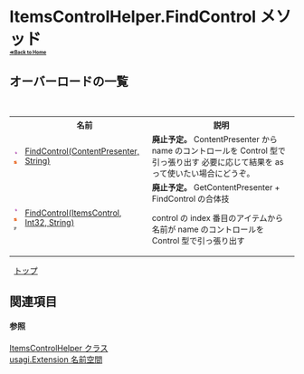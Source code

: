 # ItemsControlHelper.FindControl メソッド <div style="font-size:30%"><a href="https://github.com/usagi/usagi.cs/blob/master/docs/Home.md">≪Back to Home</a></div> 


## オーバーロードの一覧
&nbsp;<table><tr><th></th><th>名前</th><th>説明</th></tr><tr><td>![Public メソッド](media/pubmethod.gif "Public メソッド")![静的メンバー](media/static.gif "静的メンバー")</td><td><a href="M_usagi_Extension_ItemsControlHelper_FindControl.md">FindControl(ContentPresenter, String)</a></td><td><strong>廃止予定。</strong>
ContentPresenter から name のコントロールを Control 型で引っ張り出す 必要に応じて結果を as って使いたい場合にどうぞ。</td></tr><tr><td>![Public メソッド](media/pubmethod.gif "Public メソッド")![静的メンバー](media/static.gif "静的メンバー")![Code example](media/CodeExample.png "Code example")</td><td><a href="M_usagi_Extension_ItemsControlHelper_FindControl_1.md">FindControl(ItemsControl, Int32, String)</a></td><td><strong>廃止予定。</strong>
GetContentPresenter + FindControl の合体技 

control の index 番目のアイテムから名前が name のコントロールを Control 型で引っ張り出す</td></tr></table>&nbsp;
<a href="#itemscontrolhelper.findcontrol-メソッド">トップ</a>

## 関連項目


#### 参照
<a href="T_usagi_Extension_ItemsControlHelper.md">ItemsControlHelper クラス</a><br /><a href="N_usagi_Extension.md">usagi.Extension 名前空間</a><br />